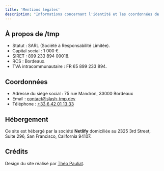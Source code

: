 ```yaml
---
title: 'Mentions légales'
description: "Informations concernant l'identité et les coordonnées de /tmp ainsi que celles de l'hébergeur du site."
---
```


## À propos de /tmp

- Statut : SARL (Société à Responsabilité Limitée).
- Capital social : 1&nbsp;000&nbsp;€.
- SIRET : 899 233 894 00018.
- RCS : Bordeaux.
- TVA intracommunautaire : FR 65 899 233 894.

## Coordonnées

- Adresse du siège social : 75 rue Mandron, 33000 Bordeaux
- Email : [contact@slash-tmp.dev](mailto:contact@slash-tmp.dev)
- Téléphone : [+33 6 42 01 13 33](tel:+33642011333)

## Hébergement

Ce site est hébergé par la société **Netlify** domiciliée au 2325 3rd Street, Suite 296, San Francisco, California 94107.

## Crédits

Design du site réalisé par [Théo Pauliat](https://twitter.com/theopauliat).
